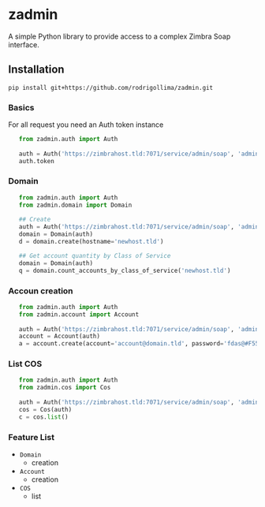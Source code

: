 # zadmin
A simple Python library to provide access to a complex Zimbra Soap interface.

## Installation
`pip install git+https://github.com/rodrigollima/zadmin.git`

### Basics
For all request you need an Auth token instance
```python
   from zadmin.auth import Auth
   
   auth = Auth('https://zimbrahost.tld:7071/service/admin/soap', 'admin@zimbrahost.tld', 'secretpassword')
   auth.token
```

### Domain
```python
   from zadmin.auth import Auth
   from zadmin.domain import Domain
   
   ## Create
   auth = Auth('https://zimbrahost.tld:7071/service/admin/soap', 'admin@zimbrahost.tld', 'secretpassword')
   domain = Domain(auth)
   d = domain.create(hostname='newhost.tld')

   ## Get account quantity by Class of Service
   domain = Domain(auth)
   q = domain.count_accounts_by_class_of_service('newhost.tld')
```

### Accoun creation
```python
   from zadmin.auth import Auth
   from zadmin.account import Account
   
   auth = Auth('https://zimbrahost.tld:7071/service/admin/soap', 'admin@zimbrahost.tld', 'secretpassword')
   account = Account(auth)
   a = account.create(account='account@domain.tld', password='fdas@#F555AFSD',zimbraCosId='8e97e282-8aa0-4ac4-96fb-7e2e7620c0a4')
```

### List COS
```python
   from zadmin.auth import Auth
   from zadmin.cos import Cos
   
   auth = Auth('https://zimbrahost.tld:7071/service/admin/soap', 'admin@zimbrahost.tld', 'secretpassword')
   cos = Cos(auth)
   c = cos.list()
```

### Feature List
* `Domain`
  * creation
* `Account`
  * creation
* `COS`
  * list

